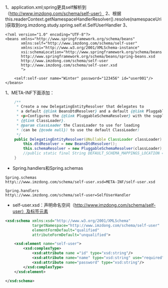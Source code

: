 #### 
1、application.xml;spring更具self解析到（http://www.imzdong.com/schema/self-user）
2、根据this.readerContext.getNamespaceHandlerResolver().resolve(namespaceUri)获取到org.imzdong.study.spring.self.el.SelfUserHandler
3、
```
<?xml version="1.0" encoding="UTF-8"?>
<beans xmlns="http://www.springframework.org/schema/beans"
       xmlns:self="http://www.imzdong.com/schema/self-user"
       xmlns:xsi="http://www.w3.org/2001/XMLSchema-instance"
       xsi:schemaLocation="http://www.springframework.org/schema/beans
       http://www.springframework.org/schema/beans/spring-beans.xsd
       http://www.imzdong.com/schema/self-user
       http://www.imzdong.com/schema/self-user.xsd
       ">

    <self:self-user name="Winter" password="123456" id="user001"/>
</beans>
```
1、META-INF下面添加：
```java
    /**
	 * Create a new DelegatingEntityResolver that delegates to
	 * a default {@link BeansDtdResolver} and a default {@link PluggableSchemaResolver}.
	 * <p>Configures the {@link PluggableSchemaResolver} with the supplied
	 * {@link ClassLoader}.
	 * @param classLoader the ClassLoader to use for loading
	 * (can be {@code null}) to use the default ClassLoader)
	 */
	public DelegatingEntityResolver(@Nullable ClassLoader classLoader) {
		this.dtdResolver = new BeansDtdResolver();
		this.schemaResolver = new PluggableSchemaResolver(classLoader);
        //public static final String DEFAULT_SCHEMA_MAPPINGS_LOCATION = "META-INF/spring.schemas";
	}
```
* Spring.handlers和Spring.schemas
```
Spring.schemas
http\://www.imzdong.com/schema/self-user.xsd=META-INF/self-user.xsd
```
```
Spring.handlers
http\://www.imzdong.com/schema/self-user=SelfUserHandler
```
* self-user.xsd：声明命名空间（http://www.imzdong.com/schema/self-user）及标签元素
```xml
<xsd:schema xmlns:xsd="http://www.w3.org/2001/XMLSchema"
            targetNamespace="http://www.imzdong.com/schema/self-user"
            elementFormDefault="qualified"
            attributeFormDefault="unqualified">

    <xsd:element name="self-user">
        <xsd:complexType>
            <xsd:attribute name ="id" type="xsd:string"/>
            <xsd:attribute name="name" type="xsd:string" use="required"/>
            <xsd:attribute name="password" type="xsd:string"/>
        </xsd:complexType>
    </xsd:element>

</xsd:schema>
```